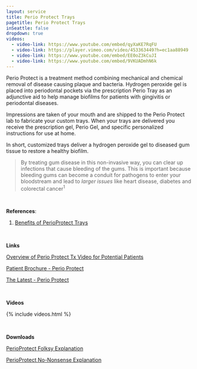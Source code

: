 ```yaml
---
layout: service
title: Perio Protect Trays
pagetitle: Perio Protect Trays
inSeattle: false
dropdown: true
videos:
  - video-link: https://www.youtube.com/embed/qyXaKE7RqFU
  - video-link: https://player.vimeo.com/video/453363449?h=ec1aa88949
  - video-link: https://www.youtube.com/embed/EE0oZ3kCuJI
  - video-link: https://www.youtube.com/embed/9VKUADmhN6k
---
```

Perio Protect is a treatment method combining mechanical and chemical removal of disease causing plaque and bacteria.  Hydrogen peroxide gel is placed into periodontal pockets via the prescription Perio Tray as an adjunctive aid to help manage biofilms for patients with gingivitis or periodontal diseases.  

Impressions are taken of your mouth and are shipped to the Perio Protect lab to fabricate  your custom trays.  When your trays are delivered you receive the prescription gel, Perio Gel, and specific personalized instructions for use at home. 

In short, customized trays deliver a hydrogen peroxide gel to diseased gum tissue to restore a healthy biofilm.  


<blockquote class="p-3 service-blockquote">By treating gum disease in this non-invasive way, you can clear up infections  that cause bleeding of the gums. This is important because bleeding gums  can become a conduit for pathogens to enter your bloodstream and lead to <em>larger issues</em> like heart disease, diabetes and colorectal cancer<sup>1</sup></blockquote>

<br/>

__References__:

1. [Benefits of PerioProtect Trays](https://www.rdhmag.com/patient-care/prosthodontics/article/16405723/benefits-of-periodontal-trays)

<br>

__Links__

[Overview of Perio Protect Tx Video for Potential Patients](https://www.youtube.com/watch?v=qyXaKE7RqFU)

[Patient Brochure - Perio Protect](https://www.perioprotect.com/patient-brochure/)

[The Latest - Perio Protect](https://www.perioprotect.com/the-latest/)

<br>

__Videos__

{% include videos.html %}

<br>

__Downloads__

[PerioProtect Folksy Explanation](https://drive.google.com/drive/u/0/recent)

[PerioProtect No-Nonsense Explanation](https://drive.google.com/drive/u/0/recent)
